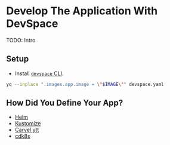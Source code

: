 # Develop The Application With DevSpace

TODO: Intro

## Setup

* Install [`devspace` CLI](https://www.devspace.sh/docs/getting-started/installation).

```bash
yq --inplace ".images.app.image = \"$IMAGE\"" devspace.yaml
```

## How Did You Define Your App?

* [Helm](devspace-helm.md)
* [Kustomize](devspace-kustomize.md)
* [Carvel ytt](devspace-carvel.md)
* [cdk8s](devspace-cdk8s.md)